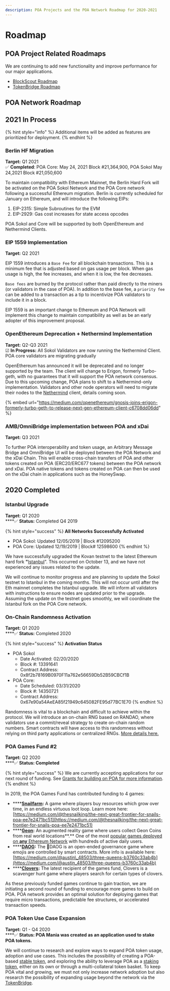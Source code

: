 ```yaml
---
description: POA Projects and the POA Network Roadmap for 2020-2021
---
```


# Roadmap

## POA Project Related Roadmaps

We are continuing to add new functionality and improve performance for our major applications. 

* [BlockScout Roadmap](https://docs.blockscout.com/about/roadmap)
* [TokenBridge Roadmap](https://docs.tokenbridge.net/about-tokenbridge/roadmap)

## **POA Network Roadmap**

## **2021 In Process**

{% hint style="info" %}
Additional items will be added as features are prioritized for deployment.
{% endhint %}

### **Berlin HF Migration**

**Target:** Q1 2021  
 ✅ **Completed**: POA Core: May 24, 2021 Block \#21,364,900, POA Sokol May 24,2021 Block \#21,050,600

To maintain compatibility with Ethereum Mainnet, the Berlin Hard Fork will be activated on the POA Sokol Network and the POA Core network following a successful Ethereum migration. Berlin is currently scheduled for January on Ethereum, and will introduce the following EIPs:

1. EIP-2315: Simple Subroutines for the EVM
2. EIP-2929: Gas cost increases for state access opcodes

POA Sokol and Core will be supported by both OpenEthereum and Nethermind Clients.

### **EIP 1559 Implementation**

**Target:** Q2 2021

EIP 1559 introduces a `Base Fee` for all blockchain transactions. This is a minimum fee that is adjusted based on gas usage per block. When gas usage is high, the fee increases, and when it is low, the fee decreases. 

`Base fees` are burned by the protocol rather than paid directly to the miners \(or validators in the case of POA\). In addition to the base fee, a `priority fee` can be added to a transaction as a tip to incentivize POA validators to include it in a block.

EIP 1559 is an important change to Ethereum and POA Network will implement this change to maintain compatibility as well as be an early adopter of this improvement proposal.

### OpenEthereum Deprecation + Nethermind Implementation

 **Target:** Q2-Q3 2021  
☑ **In Progress:** All Sokol Validators are now running the Nethermind Client. POA core validators are migrating gradually 

OpenEthereum has announced it will be deprecated and no longer supported by the team. The client will change to Erigon, formerly Turbo-geth, with no guarantees that it will support the POA network consensus. Due to this upcoming change, POA plans to shift to a Nethermind-only implementation. Validators and other node operators will need to migrate their nodes to the [Nethermind](https://nethermind.io/) client, details coming soon.

{% embed url="https://medium.com/openethereum/gnosis-joins-erigon-formerly-turbo-geth-to-release-next-gen-ethereum-client-c6708dd06dd" %}

### **AMB/OmniBridge implementation between POA and xDai**

**Target:** Q3 2021

To further POA interoperability and token usage, an Arbitrary Message Bridge and OmniBridge UI will be deployed between the POA Network and the xDai Chain. This will enable cross-chain transfers of POA and other tokens created on POA \(ERC20/ERC677 tokens\) between the POA network and xDai. POA native tokens and tokens created on POA can then be used on the xDai chain in applications such as the HoneySwap.

## **2020 Completed**

### **Istanbul Upgrade**

**Target:** Q1 2020  
 ****✅ **Status:** Completed Q4 2019

{% hint style="success" %}
**All Networks Successfully Activated**

* POA Sokol: Updated 12/05/2019 \| Block \#12095200
* POA Core: Updated 12/19/2019 \| Block\# 12598600
{% endhint %}

We have successfully upgraded the Kovan testnet to the latest Ethereum hard fork  **"**[Istanbul](https://eth.wiki/en/roadmap/istanbul)". This occurred on October 13, and we have not experienced any issues related to the update.

We will continue to monitor progress and are planning to update the Sokol testnet to Istanbul in the coming months.  This will not occur until after the Eth mainnet completes the Istanbul upgrade. We will inform all validators with instructions to ensure nodes are updated prior to the upgrade. Assuming the update on the testnet goes smoothly, we will coordinate the Istanbul fork on the POA Core network. 

### **On-Chain Randomness Activation**

**Target:** Q1 2020  
 ****✅ **Status:** Completed 2020

{% hint style="success" %}
**Activation Status**

* POA Sokol
  * Date Activated: 02/20/2020
  * Block \#: 13391641
  * Contract Address: 0x8f2b78169B0970F11a762e56659Db52B59CBCf1B
* POA Core: 
  * Date Scheduled: 03/31/2020
  * Block \#: 14350721
  * Contract Address: 0x67e90a54AeEA85f21949c645082FE95d77BC1E70
{% endhint %}

Randomness is vital to a blockchain and difficult to achieve within the protocol. We will introduce an on-chain RNG based on RANDAO, where validators use a commit/reveal strategy to create on-chain random numbers. Smart contracts will have access to this randomness without relying on third party applications or centralized RNGs. [More details here.](for-developers/on-chain-random-numbers/)

### **POA Games Fund \#2**

**Target:** Q2 2020  
 ****✅ **Status: Completed**

{% hint style="success" %}
We are currently accepting applications for our next round of funding. See [Grants for building on POA for more information](for-developers/grants-for-building-on-poa.md#poa-games-fund).
{% endhint %}

In 2019, the POA Games Fund has contributed funding to 4 games:

* \*\*\*\*[**Snailfarm**](https://www.stateofthedapps.com/dapps/poa-snailfarm)**:** A game where players buy resources which grow over time, in an endless virtuous loot loop. Learn more here: [https://medium.com/@thesnailking/the-next-great-frontier-for-snails-poa-ee7e2471bc51](https://medium.com/@thesnailking/the-next-great-frontier-for-snails-poa-ee7e2471bc51)
* \*\*\*\*[**Geon**](https://www.stateofthedapps.com/dapps/geon-app)**:** An augmented reality game where users collect Geon Coins from real world locations**.** One of the most [popular games deployed on **any** Ethereum Network](https://www.stateofthedapps.com/rankings/category/games) with hundreds of active daily users.
* \*\*\*\*[**DAOG**](https://daog.io/)**:** The 🐶DAOG is an open-ended governance game where emojis are controlled by smart contracts.  More info is available here: [https://medium.com/@austin\_48503/three-queens-b3760c33ab4b](https://medium.com/@austin_48503/three-queens-b3760c33ab4b)
* \*\*\*\*[**Clovers**](https://clovers.network)**:** The latest recipient of the games fund, Clovers is a scavenger hunt game where players search for certain types of clovers.

As these previously funded games continue to gain traction, we are initiating a second round of funding to encourage more games to build on POA. POA network provides an optimal solution for deploying games that require micro transactions, predictable fee structures, or accelerated transaction speeds.

### **POA Token Use Case Expansion**

**Target:** Q1 - Q4 2020  
 ****✅ **Status: POA Mania was created as an application used to stake POA tokens.**

We will continue to research and explore ways to expand POA token usage, adoption and use cases. This includes the possibility of creating a POA-based [stable token](for-users/use-cases-of-poa-token/stable-token.md), and exploring the ability to leverage POA as a [staking token](for-users/use-cases-of-poa-token/staking-token.md), either on its own or through a multi-collateral token basket.  To keep POA vital and growing, we must not only increase network adoption but also research the possibility of expanding usage beyond the network via the [TokenBridge](https://docs.tokenbridge.net/).

